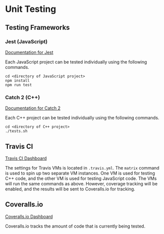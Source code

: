 # Unit Testing

## Testing Frameworks

### Jest (JavaScript)

[Documentation for Jest](https://facebook.github.io/jest/docs/en/getting-started.html)

Each JavaScript project can be tested individually using the following commands.

```shell
cd <directory of JavaScript project>
npm install
npm run test
```

### Catch 2 (C++)

[Documentation for Catch 2](https://github.com/catchorg/Catch2/blob/master/docs/Readme.md#top)

Each C++ project can be tested individually using the following commands.

```shell
cd <directory of C++ project>
./tests.sh
```

## Travis CI

[Travis CI Dashboard](https://travis-ci.org/USU-Robosub/submarine)

The settings for Travis VMs is located in `.travis.yml`. The `matrix` command is used to spin up two separate VM instances. One VM is used for testing C++ code, and the other VM is used for testing JavaScript code. The VMs will run the same commands as above. However, coverage tracking will be enabled, and the results will be sent to Coveralls.io for tracking.

## Coveralls.io

[Coveralls.io Dashboard](https://coveralls.io/github/USU-Robosub/submarine)

Coveralls.io tracks the amount of code that is currently being tested.
